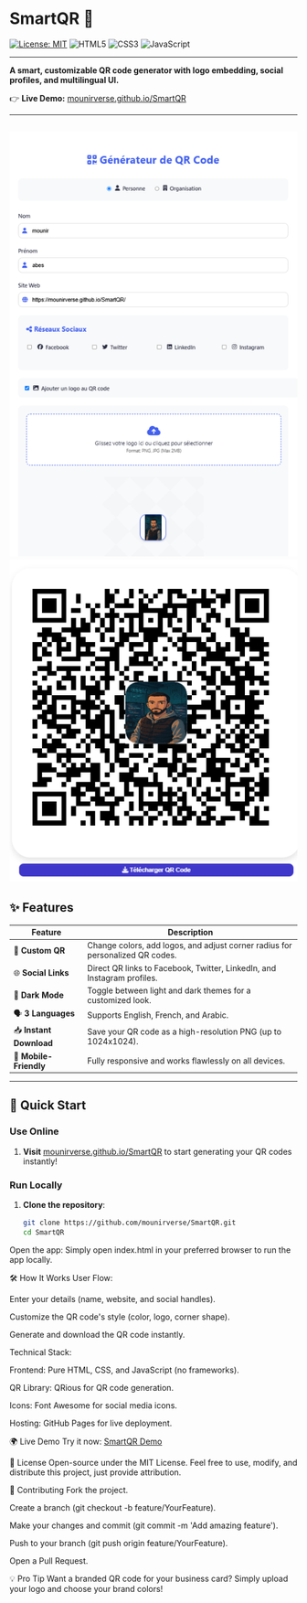 # SmartQR 🚀

[![License: MIT](https://img.shields.io/badge/License-MIT-blue.svg)](https://opensource.org/licenses/MIT)
![HTML5](https://img.shields.io/badge/HTML5-E34F26?style=flat&logo=html5&logoColor=white)
![CSS3](https://img.shields.io/badge/CSS3-1572B6?style=flat&logo=css3&logoColor=white)
![JavaScript](https://img.shields.io/badge/JavaScript-F7DF1E?style=flat&logo=javascript&logoColor=black)

---

**A smart, customizable QR code generator with logo embedding, social profiles, and multilingual UI.**

👉 **Live Demo:** [mounirverse.github.io/SmartQR](https://mounirverse.github.io/SmartQR/)

---

![SmartQR Interface](assets/screenshot.png) 
![SmartQR Interface](assets/screenshot2.png)
---

## ✨ Features

| Feature                | Description                                                                 |
|------------------------|-----------------------------------------------------------------------------|
| 🎨 **Custom QR**        | Change colors, add logos, and adjust corner radius for personalized QR codes. |
| 🌐 **Social Links**     | Direct QR links to Facebook, Twitter, LinkedIn, and Instagram profiles.      |
| 🌙 **Dark Mode**        | Toggle between light and dark themes for a customized look.                   |
| 🗣 **3 Languages**      | Supports English, French, and Arabic.                                       |
| 📥 **Instant Download** | Save your QR code as a high-resolution PNG (up to 1024x1024).                |
| 📱 **Mobile-Friendly**  | Fully responsive and works flawlessly on all devices.                        |

---

## 🚀 Quick Start

### Use Online

1. **Visit** [mounirverse.github.io/SmartQR](https://mounirverse.github.io/SmartQR/) to start generating your QR codes instantly!

### Run Locally

1. **Clone the repository**:
   ```bash
   git clone https://github.com/mounirverse/SmartQR.git
   cd SmartQR
Open the app: Simply open index.html in your preferred browser to run the app locally.

🛠️ How It Works
User Flow:

Enter your details (name, website, and social handles).

Customize the QR code's style (color, logo, corner shape).

Generate and download the QR code instantly.

Technical Stack:

Frontend: Pure HTML, CSS, and JavaScript (no frameworks).

QR Library: QRious for QR code generation.

Icons: Font Awesome for social media icons.

Hosting: GitHub Pages for live deployment.




🌍 Live Demo
Try it now: [SmartQR Demo](https://mounirverse.github.io/SmartQR/)

📜 License
Open-source under the MIT License. Feel free to use, modify, and distribute this project, just provide attribution.

🤝 Contributing
Fork the project.

Create a branch (git checkout -b feature/YourFeature).

Make your changes and commit (git commit -m 'Add amazing feature').

Push to your branch (git push origin feature/YourFeature).

Open a Pull Request.

💡 Pro Tip
Want a branded QR code for your business card? Simply upload your logo and choose your brand colors!
